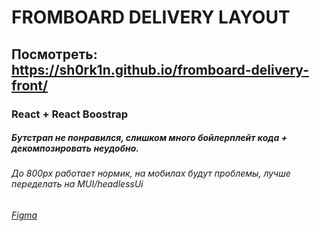 # FROMBOARD DELIVERY LAYOUT
## Посмотреть: https://sh0rk1n.github.io/fromboard-delivery-front/
### React + React Boostrap
##### Бутстрап не понравился, слишком много бойлерплейт кода + декомпозировать неудобно.
###### До 800px работает нормик, на мобилах будут проблемы, лучше переделать на MUI/headlessUi
###### [Figma](https://www.figma.com/design/vTWRGS7iOAhrweUr4rsvRU/FromBoard-Delivery-(For-Devs)?node-id=902-8&t=ay67lhOl59ULq8qz-0)
